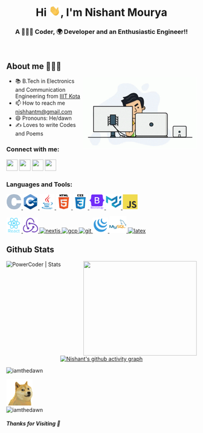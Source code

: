 <h1 align="center">Hi <img src="https://raw.githubusercontent.com/ABSphreak/ABSphreak/master/gifs/Hi.gif" width="30px">, I'm Nishant Mourya</h1>
<h3 align="center">A 👨🏻‍💻 Coder, 🌍 Developer and an Enthusiastic Engineer!!</h3>
<br>


                                                                                                        
                                                                                                        
## About me 🙋🏻‍♂️
<img src="https://github.com/iamthedawn/content/blob/main/tenor.gif?raw=true" width="300px" align="right">
<ul>
<li> 📚 B.Tech in Electronics and Communication Engineering from <a href="https://iiitkota.ac.in" target="blank">IIIT Kota</a> </li>
<li> 📫 How to reach me <a href="mailto:nishhantm@gmail.com">nishhantm@gmail.com</a></li>
<li> 😄 Pronouns: He/dawn </li>
<li> ✍️ Loves to write Codes and Poems </li>
</ul>

<!--PROFILES-->                                                                                                                     
<h3 align="left">Connect with me:</h3>
<p align="left">
<a href="https://www.linkedin.com/in/nishantmourya/" target="_blank"><img src="https://img.icons8.com/doodle/48/000000/linkedin--v2.png" height="30" width="30"/></a>
<a href="https://twitter.com/nishhantm" target="_blank" ><img src="https://img.icons8.com/doodle/48/000000/twitter--v1.png" height="30" width="30" /></a>
<a href="https://instagram.com/nishhantm" target="_blank"><img src="https://img.icons8.com/doodle/50/000000/instagram-new.png" height="30" width="30" /></a>
<a href="https://www.facebook.com/its.nishant.maurya" target="_blank"><img src="https://img.icons8.com/doodle/50/000000/facebook-new.png" height="30" width="30" /></a>
</p>

<!--STATS-->
<h3 align="left">Languages and Tools:</h3>
<!--C -->
<a href="https://www.cprogramming.com/" target="_blank"> <img src="https://raw.githubusercontent.com/devicons/devicon/master/icons/c/c-original.svg" alt="c" width="40" height="40"/> </a>
<!--CPP-->
<a href="https://www.w3schools.com/cpp/" target="_blank"> <img src="https://raw.githubusercontent.com/devicons/devicon/master/icons/cplusplus/cplusplus-original.svg" alt="cplusplus" width="40" height="40"/> </a>
<!--JAVA-->
<a href="https://www.java.com" target="_blank">
  <img src="https://raw.githubusercontent.com/devicons/devicon/master/icons/java/java-original.svg" alt="java" width="40" height="40"/>
</a>
<!--HTML-->
<a href="https://www.w3.org/html/" target="_blank"> <img src="https://raw.githubusercontent.com/devicons/devicon/master/icons/html5/html5-original-wordmark.svg" alt="html5" width="40" height="40"/> </a> 
<!--CSS-->
<a href="https://www.w3schools.com/css/" target="_blank"> <img src="https://raw.githubusercontent.com/devicons/devicon/master/icons/css3/css3-original-wordmark.svg" alt="css3" width="40" height="40"/> </a>
<!--BOOTSTRAP-->                
  <a href="https://getbootstrap.com" target="_blank"> <img src="https://raw.githubusercontent.com/devicons/devicon/master/icons/bootstrap/bootstrap-plain-wordmark.svg" alt="bootstrap" width="40" height="40"/> </a>
  <!--MUI-->
  <a href="https://mui.com/" target="_blank">
  <img src="https://raw.githubusercontent.com/devicons/devicon/master/icons/materialui/materialui-original.svg" alt="mui" width="40" height="40"/>
</a>
<!--JS-->
<a href="https://developer.mozilla.org/en-US/docs/Web/JavaScript" target="_blank"> 
<img src="https://raw.githubusercontent.com/devicons/devicon/master/icons/javascript/javascript-original.svg" alt="javascript" width="40" height="40"/> 
</a>
<p>
  <!--React JS-->
<a href="https://reactjs.org/" target="_blank">
  <img src="https://raw.githubusercontent.com/devicons/devicon/master/icons/react/react-original-wordmark.svg" alt="react" width="40" height="40"/>
</a>
   <!--REDUX-->
<a href="https://redux.js.org" target="_blank">
  <img src="https://raw.githubusercontent.com/devicons/devicon/master/icons/redux/redux-original.svg" alt="redux" width="40" height="40"/>
</a>
    <!--Next Js-->
<a href="https://nextjs.org/" target="_blank">
  <img src="https://cdn.worldvectorlogo.com/logos/nextjs-2.svg" alt="nextjs" width="40" height="40"/>
</a>
<!--GCP-->
<a href="https://cloud.google.com" target="_blank"> <img src="https://www.vectorlogo.zone/logos/google_cloud/google_cloud-icon.svg" alt="gcp" width="40" height="40"/> </a>
<!--GIT-->
<a href="https://git-scm.com/" target="_blank"> <img src="https://www.vectorlogo.zone/logos/git-scm/git-scm-icon.svg" alt="git" width="40" height="40"/> </a>
 <!--JQuery-->
<a href="https://developer.mozilla.org/en-US/docs/Glossary/jQuery" target="_blank"> 
  <img src="https://github.com/iamthedawn/content/blob/main/icons8-jquery-50.png?raw=true" alt="jQuery" width="40" height="40"/> 
</a>
<!--SQL-->
<a href="https://www.mysql.com/" target="_blank"> 
  <img src="https://raw.githubusercontent.com/devicons/devicon/master/icons/mysql/mysql-original-wordmark.svg" alt="mysql" width="45" height="45"/> 
</a>
<!-- LATEX -->
<a href="https://en.wikipedia.org/wiki/LaTeX" target="_blank"> 
  <img src="https://img.icons8.com/color/48/000000/latex.png" alt="latex" width="45" height="45"/> 
</a> 
<!-- NODEJS
<a href="https://nodejs.org" target="_blank"> <img src="https://img.icons8.com/color/48/000000/nodejs.png" alt="nodejs" xwidth="40" height="40"/> </a> 
 --></p>

 
## Github Stats
<!--Stats-->
<p> <img src="https://github-readme-stats.vercel.app/api?username=iamthedawn&show_icons=true&theme=vision-friendly-dark" alt="PowerCoder | Stats" align="left" >
 
 <!--Languages Used-->
<img src="https://github-readme-stats.vercel.app/api/top-langs/?username=iamthedawn&layout=compact&theme=vision-friendly-dark" width="300" height="250" align="right">
</p>

<!--Contribution Graph-->
<div width="50" height="50" align="center">

[![Nishant's github activity graph](https://activity-graph.herokuapp.com/graph?username=iamthedawn&theme=xcode)](https://github.com/iamthedawn/github-readme-activity-graph)

</div>

                   
<!--Total Contributions-->
<p align="left"><img src="https://github-readme-streak-stats.herokuapp.com/?user=iamthedawn&theme=vision-friendly-dark" alt="iamthedawn" /></p>

<!--Profile Visits-->                                                                                                                                          
<span  align="left">
<img src="https://github.com/iamthedawn/content/blob/main/tenor%20(1).gif?raw=true" width="70px" />
<br>                                                                                                
<img src="https://komarev.com/ghpvc/?username=iamthedawn&label=Profile%20views&color=grey&style=plastic&label=PROFILE+VIEWS" alt="iamthedawn"  /> 
</span>
<p align="left">
<h4><i><b>Thanks for Visiting 🥂</b></i></h4>
</p>
                                                                                                                                       

